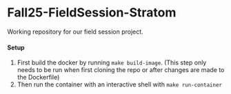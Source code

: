 # Fall25-FieldSession-Stratom
Working repository for our field session project. 


#### Setup
1. First build the docker by running `make build-image`. (This step only needs to be run when first cloning the repo or after changes are made to the Dockerfile)
2. Then run the container with an interactive shell with `make run-container`
